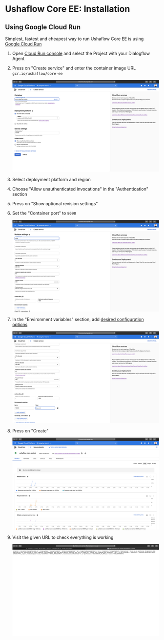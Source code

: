 # Ushaflow Core EE: Installation

## Using Google Cloud Run

Simplest, fastest and cheapest way to run Ushaflow Core EE is using [Google Cloud Run](https://cloud.google.com/run)

1. Open [Cloud Run console](https://console.cloud.google.com/run) and select the Project with your Dialogflow Agent
2. Press on "Create service" and enter the container image URL
   `gcr.io/ushaflow/core-ee`

   ![](./images/cloudrun/create.png)

3. Select deployment platform and region
4. Choose "Allow unauthenticated invocations" in the "Authentication" section
5. Press on "Show optional revision settings"
6. Set the "Container port" to `8090`

   ![](./images/cloudrun/port.png)

8. In the "Environment variables" section, add [desired configuration options](./configuration.md)

   ![](./images/cloudrun/token.png)

9. Press on "Create"

    ![](./images/cloudrun/overview.png)

10. Visit the given URL to check everything is working

    ![](./images/cloudrun/check.png)
